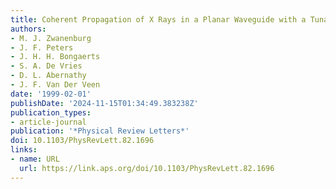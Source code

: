 ```yaml
---
title: Coherent Propagation of X Rays in a Planar Waveguide with a Tunable Air Gap
authors:
- M. J. Zwanenburg
- J. F. Peters
- J. H. H. Bongaerts
- S. A. De Vries
- D. L. Abernathy
- J. F. Van Der Veen
date: '1999-02-01'
publishDate: '2024-11-15T01:34:49.383238Z'
publication_types:
- article-journal
publication: '*Physical Review Letters*'
doi: 10.1103/PhysRevLett.82.1696
links:
- name: URL
  url: https://link.aps.org/doi/10.1103/PhysRevLett.82.1696
---
```

